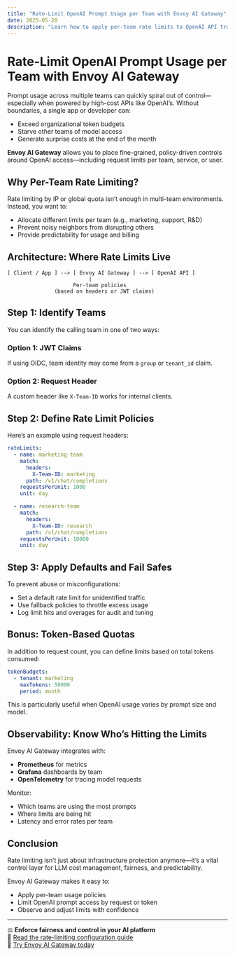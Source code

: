 ```yaml
---
title: "Rate-Limit OpenAI Prompt Usage per Team with Envoy AI Gateway"
date: 2025-05-28
description: "Learn how to apply per-team rate limits to OpenAI API traffic using Envoy AI Gateway in a Kubernetes environment."
---
```


# Rate-Limit OpenAI Prompt Usage per Team with Envoy AI Gateway

Prompt usage across multiple teams can quickly spiral out of control—especially when powered by high-cost APIs like OpenAI’s. Without boundaries, a single app or developer can:

- Exceed organizational token budgets
- Starve other teams of model access
- Generate surprise costs at the end of the month

**Envoy AI Gateway** allows you to place fine-grained, policy-driven controls around OpenAI access—including request limits per team, service, or user.

## Why Per-Team Rate Limiting?

Rate limiting by IP or global quota isn’t enough in multi-team environments. Instead, you want to:

- Allocate different limits per team (e.g., marketing, support, R&D)
- Prevent noisy neighbors from disrupting others
- Provide predictability for usage and billing

## Architecture: Where Rate Limits Live

```
[ Client / App ] --> [ Envoy AI Gateway ] --> [ OpenAI API ]
                          |
                     Per-team policies
               (based on headers or JWT claims)
```

## Step 1: Identify Teams

You can identify the calling team in one of two ways:

### Option 1: JWT Claims
If using OIDC, team identity may come from a `group` or `tenant_id` claim.

### Option 2: Request Header
A custom header like `X-Team-ID` works for internal clients.

## Step 2: Define Rate Limit Policies

Here’s an example using request headers:

```yaml
rateLimits:
  - name: marketing-team
    match:
      headers:
        X-Team-ID: marketing
      path: /v1/chat/completions
    requestsPerUnit: 1000
    unit: day

  - name: research-team
    match:
      headers:
        X-Team-ID: research
      path: /v1/chat/completions
    requestsPerUnit: 10000
    unit: day
```

## Step 3: Apply Defaults and Fail Safes

To prevent abuse or misconfigurations:

- Set a default rate limit for unidentified traffic
- Use fallback policies to throttle excess usage
- Log limit hits and overages for audit and tuning

## Bonus: Token-Based Quotas

In addition to request count, you can define limits based on total tokens consumed:

```yaml
tokenBudgets:
  - tenant: marketing
    maxTokens: 50000
    period: month
```

This is particularly useful when OpenAI usage varies by prompt size and model.

## Observability: Know Who’s Hitting the Limits

Envoy AI Gateway integrates with:

- **Prometheus** for metrics
- **Grafana** dashboards by team
- **OpenTelemetry** for tracing model requests

Monitor:
- Which teams are using the most prompts
- Where limits are being hit
- Latency and error rates per team

## Conclusion

Rate limiting isn’t just about infrastructure protection anymore—it’s a vital control layer for LLM cost management, fairness, and predictability.

Envoy AI Gateway makes it easy to:
- Apply per-team usage policies
- Limit OpenAI prompt access by request or token
- Observe and adjust limits with confidence

---

⚖️ **Enforce fairness and control in your AI platform**  
📘 [Read the rate-limiting configuration guide](#)  
🚀 [Try Envoy AI Gateway today](#)
